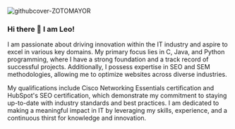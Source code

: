 
![githubcover-ZOTOMAYOR](https://github.com/leoforschool16/leoforschool16/assets/142653961/30c3b319-3441-4f8a-96e4-017b5218c739)

### Hi there 👋 I am Leo!

I am passionate about driving innovation within the IT industry and aspire to excel in various key domains. My primary focus lies in C, Java, and Python programming, where I have a strong foundation and a track record of successful projects. Additionally, I possess expertise in SEO and SEM methodologies, allowing me to optimize websites across diverse industries.

My qualifications include Cisco Networking Essentials certification and HubSpot's SEO certification, which demonstrate my commitment to staying up-to-date with industry standards and best practices. I am dedicated to making a meaningful impact in IT by leveraging my skills, experience, and a continuous thirst for knowledge and innovation.

<!--
**leoforschool16/leoforschool16** is a ✨ _special_ ✨ repository because its `README.md` (this file) appears on your GitHub profile.

Here are some ideas to get you started:

- 🔭 I’m currently working on ...
- 🌱 I’m currently learning ...
- 👯 I’m looking to collaborate on ...
- 🤔 I’m looking for help with ...
- 💬 Ask me about ...
- 📫 How to reach me: ...
- 😄 Pronouns: ...
- ⚡ Fun fact: ...
-->
